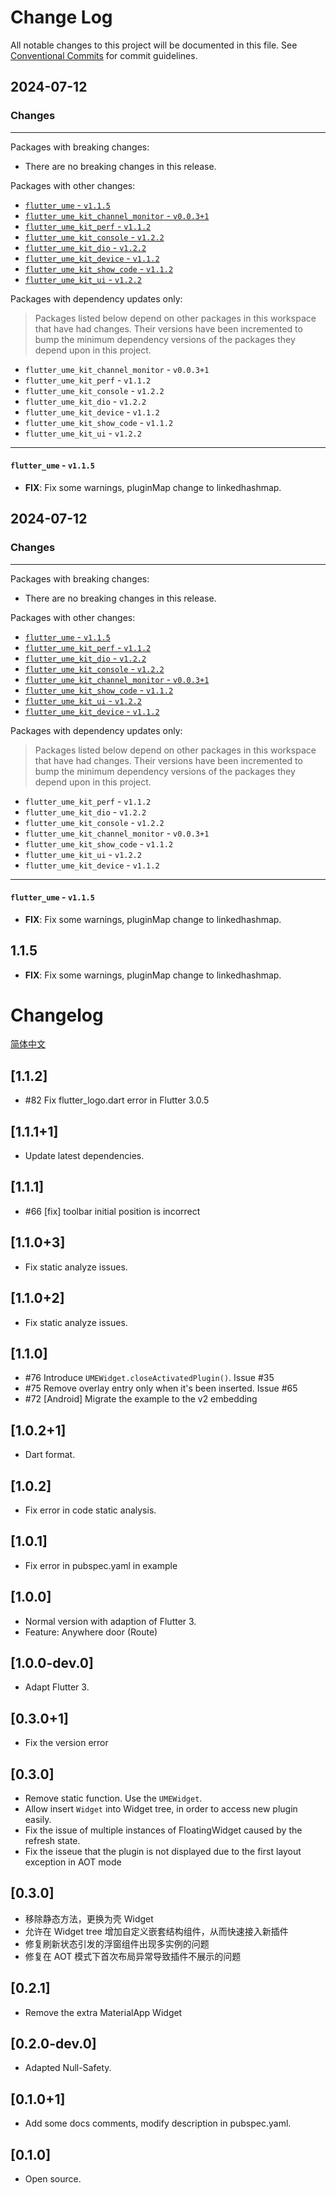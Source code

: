 # Change Log

All notable changes to this project will be documented in this file.
See [Conventional Commits](https://conventionalcommits.org) for commit guidelines.

## 2024-07-12

### Changes

---

Packages with breaking changes:

 - There are no breaking changes in this release.

Packages with other changes:

 - [`flutter_ume` - `v1.1.5`](#flutter_ume---v115)
 - [`flutter_ume_kit_channel_monitor` - `v0.0.3+1`](#flutter_ume_kit_channel_monitor---v0031)
 - [`flutter_ume_kit_perf` - `v1.1.2`](#flutter_ume_kit_perf---v112)
 - [`flutter_ume_kit_console` - `v1.2.2`](#flutter_ume_kit_console---v122)
 - [`flutter_ume_kit_dio` - `v1.2.2`](#flutter_ume_kit_dio---v122)
 - [`flutter_ume_kit_device` - `v1.1.2`](#flutter_ume_kit_device---v112)
 - [`flutter_ume_kit_show_code` - `v1.1.2`](#flutter_ume_kit_show_code---v112)
 - [`flutter_ume_kit_ui` - `v1.2.2`](#flutter_ume_kit_ui---v122)

Packages with dependency updates only:

> Packages listed below depend on other packages in this workspace that have had changes. Their versions have been incremented to bump the minimum dependency versions of the packages they depend upon in this project.

 - `flutter_ume_kit_channel_monitor` - `v0.0.3+1`
 - `flutter_ume_kit_perf` - `v1.1.2`
 - `flutter_ume_kit_console` - `v1.2.2`
 - `flutter_ume_kit_dio` - `v1.2.2`
 - `flutter_ume_kit_device` - `v1.1.2`
 - `flutter_ume_kit_show_code` - `v1.1.2`
 - `flutter_ume_kit_ui` - `v1.2.2`

---

#### `flutter_ume` - `v1.1.5`

 - **FIX**: Fix some warnings, pluginMap change to linkedhashmap.


## 2024-07-12

### Changes

---

Packages with breaking changes:

 - There are no breaking changes in this release.

Packages with other changes:

 - [`flutter_ume` - `v1.1.5`](#flutter_ume---v115)
 - [`flutter_ume_kit_perf` - `v1.1.2`](#flutter_ume_kit_perf---v112)
 - [`flutter_ume_kit_dio` - `v1.2.2`](#flutter_ume_kit_dio---v122)
 - [`flutter_ume_kit_console` - `v1.2.2`](#flutter_ume_kit_console---v122)
 - [`flutter_ume_kit_channel_monitor` - `v0.0.3+1`](#flutter_ume_kit_channel_monitor---v0031)
 - [`flutter_ume_kit_show_code` - `v1.1.2`](#flutter_ume_kit_show_code---v112)
 - [`flutter_ume_kit_ui` - `v1.2.2`](#flutter_ume_kit_ui---v122)
 - [`flutter_ume_kit_device` - `v1.1.2`](#flutter_ume_kit_device---v112)

Packages with dependency updates only:

> Packages listed below depend on other packages in this workspace that have had changes. Their versions have been incremented to bump the minimum dependency versions of the packages they depend upon in this project.

 - `flutter_ume_kit_perf` - `v1.1.2`
 - `flutter_ume_kit_dio` - `v1.2.2`
 - `flutter_ume_kit_console` - `v1.2.2`
 - `flutter_ume_kit_channel_monitor` - `v0.0.3+1`
 - `flutter_ume_kit_show_code` - `v1.1.2`
 - `flutter_ume_kit_ui` - `v1.2.2`
 - `flutter_ume_kit_device` - `v1.1.2`

---

#### `flutter_ume` - `v1.1.5`

 - **FIX**: Fix some warnings, pluginMap change to linkedhashmap.

## 1.1.5

 - **FIX**: Fix some warnings, pluginMap change to linkedhashmap.

# Changelog

[简体中文](./CHANGELOG_cn.md)

## [1.1.2]

* #82 Fix flutter_logo.dart error in Flutter 3.0.5 

## [1.1.1+1]

* Update latest dependencies.

## [1.1.1]

* #66 [fix] toolbar initial position is incorrect

## [1.1.0+3]

* Fix static analyze issues.

## [1.1.0+2]

* Fix static analyze issues.

## [1.1.0]

* #76 Introduce `UMEWidget.closeActivatedPlugin()`. Issue #35
* #75 Remove overlay entry only when it's been inserted. Issue #65
* #72 [Android] Migrate the example to the v2 embedding

## [1.0.2+1]

* Dart format.

## [1.0.2]

* Fix error in code static analysis.

## [1.0.1]

* Fix error in pubspec.yaml in example

## [1.0.0]

* Normal version with adaption of Flutter 3.
* Feature: Anywhere door (Route)

## [1.0.0-dev.0]

* Adapt Flutter 3.

## [0.3.0+1]

* Fix the version error

## [0.3.0]

* Remove static function. Use the `UMEWidget`.
* Allow insert `Widget` into Widget tree, in order to access new plugin easily.
* Fix the issue of multiple instances of FloatingWidget caused by the refresh state.
* Fix the isseue that the plugin is not displayed due to the first layout exception in AOT mode

## [0.3.0]

* 移除静态方法，更换为壳 Widget
* 允许在 Widget tree 增加自定义嵌套结构组件，从而快速接入新插件
* 修复刷新状态引发的浮窗组件出现多实例的问题
* 修复在 AOT 模式下首次布局异常导致插件不展示的问题

## [0.2.1]

* Remove the extra MaterialApp Widget

## [0.2.0-dev.0]

* Adapted Null-Safety.

## [0.1.0+1]

* Add some docs comments, modify description in pubspec.yaml.

## [0.1.0]

* Open source.

